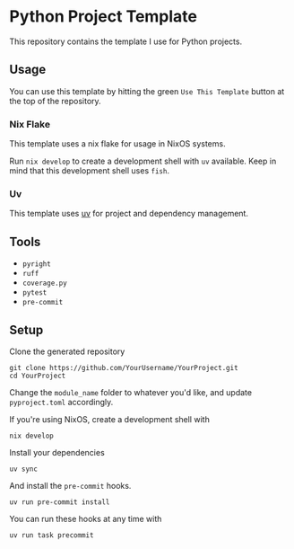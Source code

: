# Python Project Template

This repository contains the template I use for Python projects.

## Usage

You can use this template by hitting the green `Use This Template` button at the top of the repository.

### Nix Flake

This template uses a nix flake for usage in NixOS systems.

Run `nix develop` to create a development shell with `uv` available. Keep in mind that this development shell uses `fish`.

### Uv

This template uses [uv](https://docs.astral.sh/uv/) for project and dependency management.

## Tools

-   `pyright`
-   `ruff`
-   `coverage.py`
-   `pytest`
-   `pre-commit`

## Setup

Clone the generated repository

```shell
git clone https://github.com/YourUsername/YourProject.git
cd YourProject
```

Change the `module_name` folder to whatever you'd like, and update `pyproject.toml` accordingly.

If you're using NixOS, create a development shell with

```shell
nix develop
```

Install your dependencies

```shell
uv sync
```

And install the `pre-commit` hooks.

```shell
uv run pre-commit install
```

You can run these hooks at any time with

```shell
uv run task precommit
```
